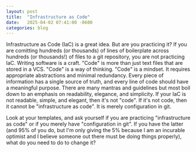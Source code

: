 ```yaml
---
layout: post
title:  "Infrastructure as Code"
date:   2025-04-02 07:41:00 -0600
categories: blog
---
```


Infrastructure as Code (IaC) is a great idea.   But are you practicing
it?  If you are comitting hundreds (or thousands) of lines of
boilerplate across hundreds (or thousands!) of files to a git
repository, you are not practicing IaC.  Writing software is a
craft.  "Code" is more than just text files that are stored in a
VCS.  "Code" is a way of thinking. "Code" is a mindset.  It requires
appropriate abstractions and minimal redundancy.  Every piece of
information has a single source of truth, and every line of code
should have a meaningful purpose.  There are many mantras and
guidelines but most boil down to an emphasis on readability, elegance,
and simplicity.  If your IaC is not readable, simple, and elegant,
then it's not "code".  If it's not code, then it cannot be
"infrastructure as code".  It is merely configuration in git.

Look at your templates, and ask yourself if you are practicing
"infrastructure as code" or if you merely have "configuration in git".
If you have the latter (and 95% of you do, but I'm only giving the
5% because I am an incurable optimist and I believe someone out
there must be doing things properly), what do you need to do to change
it?
